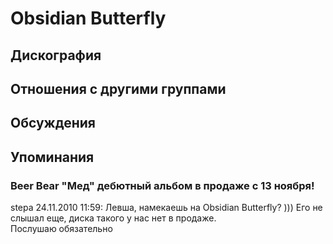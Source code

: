 # Obsidian Butterfly



## Дискография


## Отношения с другими группами


## Обсуждения


## Упоминания

### Beer Bear &quot;Мед&quot; дебютный альбом в продаже с 13 ноября!

stepa 24.11.2010 11:59:
Левша, намекаешь на Obsidian Butterfly? ))) Его не слышал еще, диска такого у нас нет в продаже.<BR>Послушаю обязательно

